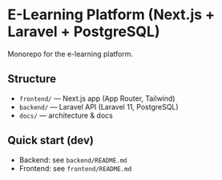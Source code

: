 # E-Learning Platform (Next.js + Laravel + PostgreSQL)

Monorepo for the e-learning platform.

## Structure

- `frontend/` — Next.js app (App Router, Tailwind)
- `backend/` — Laravel API (Laravel 11, PostgreSQL)
- `docs/` — architecture & docs

## Quick start (dev)

- Backend: see `backend/README.md`
- Frontend: see `frontend/README.md`
